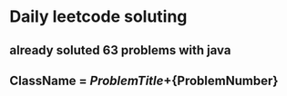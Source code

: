 # Daily leetcode soluting

## already soluted 63 problems with java  
## ClassName = ${ProblemTitle}+${ProblemNumber} 